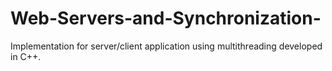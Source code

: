 # Web-Servers-and-Synchronization-
Implementation for server/client application using multithreading developed in C++.
